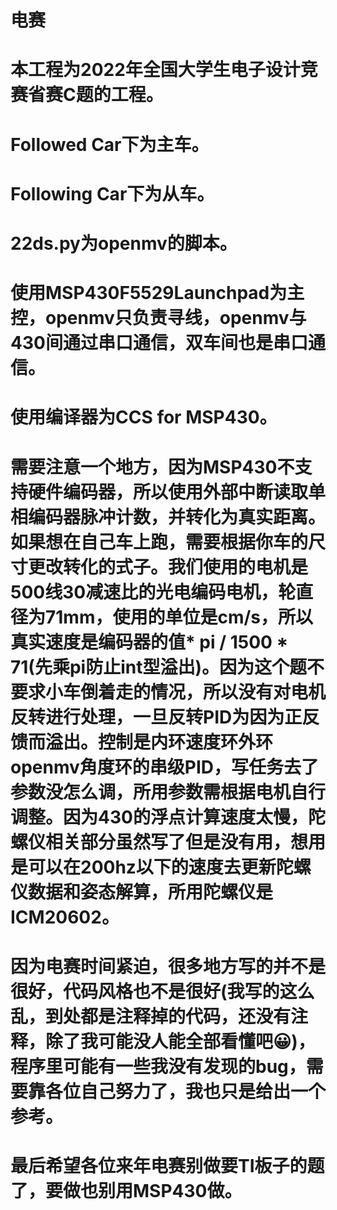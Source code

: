 # 电赛
# 本工程为2022年全国大学生电子设计竞赛省赛C题的工程。
# Followed Car下为主车。
# Following Car下为从车。
# 22ds.py为openmv的脚本。
# 使用MSP430F5529Launchpad为主控，openmv只负责寻线，openmv与430间通过串口通信，双车间也是串口通信。
# 使用编译器为CCS for MSP430。
# 需要注意一个地方，因为MSP430不支持硬件编码器，所以使用外部中断读取单相编码器脉冲计数，并转化为真实距离。如果想在自己车上跑，需要根据你车的尺寸更改转化的式子。我们使用的电机是500线30减速比的光电编码电机，轮直径为71mm，使用的单位是cm/s，所以真实速度是编码器的值* pi / 1500 * 71(先乘pi防止int型溢出)。因为这个题不要求小车倒着走的情况，所以没有对电机反转进行处理，一旦反转PID为因为正反馈而溢出。控制是内环速度环外环openmv角度环的串级PID，写任务去了参数没怎么调，所用参数需根据电机自行调整。因为430的浮点计算速度太慢，陀螺仪相关部分虽然写了但是没有用，想用是可以在200hz以下的速度去更新陀螺仪数据和姿态解算，所用陀螺仪是ICM20602。
# 因为电赛时间紧迫，很多地方写的并不是很好，代码风格也不是很好(我写的这么乱，到处都是注释掉的代码，还没有注释，除了我可能没人能全部看懂吧😀)，程序里可能有一些我没有发现的bug，需要靠各位自己努力了，我也只是给出一个参考。
# 最后希望各位来年电赛别做要TI板子的题了，要做也别用MSP430做。
